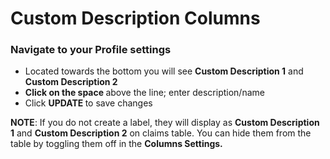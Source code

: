 # Custom Description Columns

<h3><strong>Navigate to your Profile</strong> settings</h3>
<ul>
<li>Located towards the bottom you will see <strong>Custom Description 1</strong> and <strong>Custom Description 2</strong></li>
<li><strong>Click on the space </strong>above the line; enter description/name</li>
<li>Click <strong>UPDATE </strong>to save changes</li>
</ul>
<p><strong>NOTE</strong>: If you do not create a label, they will display as <strong>Custom Description 1</strong> and <strong>Custom Description 2</strong> on claims table. You can hide them from the table by toggling them off in the <strong>Columns Settings.</strong></p>
<p><strong> </strong></p>
<p><strong> </strong></p>
